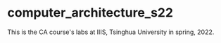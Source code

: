 # computer_architecture_s22
This is the CA course's labs at IIIS, Tsinghua University in spring, 2022.

